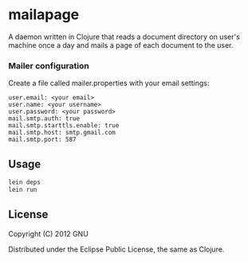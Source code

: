 # mailapage

A daemon written in Clojure that reads a document directory on user's machine once a day and mails a page of each document to the user.

### Mailer configuration

Create a file called mailer.properties with your email settings:
```
user.email: <your email>
user.name: <your username>
user.password: <your password>
mail.smtp.auth: true
mail.smtp.starttls.enable: true
mail.smtp.host: smtp.gmail.com
mail.smtp.port: 587
```

## Usage

```bash
lein deps
lein run
```

## License

Copyright (C) 2012 GNU

Distributed under the Eclipse Public License, the same as Clojure.

